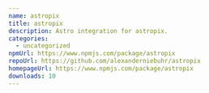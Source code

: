 ```yaml
---
name: astropix
title: astropix
description: Astro integration for astropix.
categories:
  - uncategorized
npmUrl: https://www.npmjs.com/package/astropix
repoUrl: https://github.com/alexanderniebuhr/astropix
homepageUrl: https://www.npmjs.com/package/astropix
downloads: 10
---
```

